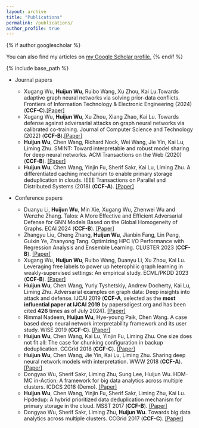 ```yaml
---
layout: archive
title: "Publications"
permalink: /publications/
author_profile: true
---
```


{% if author.googlescholar %}

  You can also find my articles on <u><a href="{{author.googlescholar}}">my Google Scholar profile</a>.</u>
{% endif %}

{% include base_path %}
* Journal papers


  * Xugang Wu, **Huijun Wu**, Ruibo Wang, Xu Zhou, Kai Lu.Towards adaptive graph neural networks via solving prior-data conflicts. Frontiers of Information Technology & Electronic Engineering (2024) (**CCF-C**).[[Paper]](http://sktzwhj.github.io/files/FITEE24.pdf) 
  * Xugang Wu, **Huijun Wu**, Xu Zhou, Xiang Zhao, Kai Lu. Towards defense against adversarial attacks on graph neural networks via calibrated co-training. Journal of Computer Science and Technology  (2022) (**CCF-B**).[[Paper]](http://sktzwhj.github.io/files/JCST22.pdf)
  * **Huijun Wu**, Chen Wang, Richard Nock, Wei Wang, Jie Yin, Kai Lu, Liming Zhu. SMINT: Toward interpretable and robust model sharing for deep neural networks. ACM Transactions on the Web (2020) (**CCF-B**). [[Paper]](http://sktzwhj.github.io/files/TWEB20.pdf)
  * **Huijun Wu**, Chen Wang, Yinjin Fu, Sherif Sakr, Kai Lu, Liming Zhu. A differentiated caching mechanism to enable primary storage deduplication in clouds. IEEE Transactions on Parallel and Distributed Systems (2018) (**CCF-A**). [[Paper]](http://sktzwhj.github.io/files/TPDS18.pdf)



* Conference papers
  * Duanyu Li, **Huijun Wu**, Min Xie, Xugang Wu, Zhenwei Wu and Wenzhe Zhang. Talos: A More Effective and Efficient Adversarial Defense for GNN Models Based on the Global Homogeneity of Graphs. ECAI 2024 (**CCF-B**). [[Paper]](http://sktzwhj.github.io/files/TPDS18.pdf)
  * Zhangyu Liu, Cheng Zhang, **Huijun Wu**, Jianbin Fang, Lin Peng, Guixin Ye, Zhanyong Tang. Optimizing HPC I/O Performance with Regression Analysis and Ensemble Learning. CLUSTER 2023 (**CCF-B**). [[Paper]](https://ieeexplore.ieee.org/abstract/document/10319976/)
  * Xugang Wu, **Huijun Wu**, Ruibo Wang, Duanyu Li, Xu Zhou, Kai Lu. Leveraging free labels to power up heterophilic graph learning in weakly-supervised settings: An empirical study. ECML/PKDD 2023 (**CCF-B**). [[Paper]](https://dl.acm.org/doi/abs/10.1007/978-3-031-43418-1_9)
  * **Huijun Wu**, Chen Wang, Yuriy Tyshetskiy, Andrew Docherty, Kai Lu, Liming Zhu. Adversarial examples on graph data: Deep insights into attack and defense. IJCAI 2019 (**CCF-A**, selected as the **most influential paper at IJCAI 2019** by papersdigest.org and has been cited **426** times as of July 2024). [[Paper]](http://sktzwhj.github.io/files/IJCAI19.pdf)
  *  Rimmal Nadeem, **Huijun Wu**, Hye-young Paik, Chen Wang. A case based deep neural network interpretability framework and its user study. WISE 2019 (**CCF-C**). [[Paper]](https://link.springer.com/chapter/10.1007/978-3-030-34223-4_10)
  * **Huijun Wu**, Chen Wang, Kai Lu, Yinjin Fu, Liming Zhu. One size does not fit all: The case for chunking configuration in backup deduplication. CCGrid 2018 (**CCF-C**). [[Paper]](http://sktzwhj.github.io/files/CCGRID18.pdf)
  *  **Huijun Wu**, Chen Wang, Jie Yin, Kai Lu, Liming Zhu. Sharing deep neural network models with interpretation. WWW 2018 (**CCF-A**). [[Paper]](http://sktzwhj.github.io/files/WWW18.pdf)
  * Dongyao Wu, Sherif Sakr, Liming Zhu, Sung Lee, Huijun Wu. HDM-MC in-Action: A framework for big data analytics across multiple clusters. ICDCS 2018 (Demo).  [[Paper]](http://sktzwhj.github.io/files/ICDCS18.pdf)
  * **Huijun Wu**, Chen Wang, Yinjin Fu, Sherif Sakr, Liming Zhu, Kai Lu. Hpdedup: A hybrid prioritized data deduplication mechanism for primary storage in the cloud. MSST 2017 (**CCF-B**). [[Paper]](https://msstconference.org/MSST-history/2017/index.html)
  * Dongyao Wu, Sherif Sakr, Liming Zhu, **Huijun Wu**. Towards big data analytics across multiple clusters. CCGrid 2017 (**CCF-C**). [[Paper]](http://sktzwhj.github.io/files/CCGRID17.pdf)


